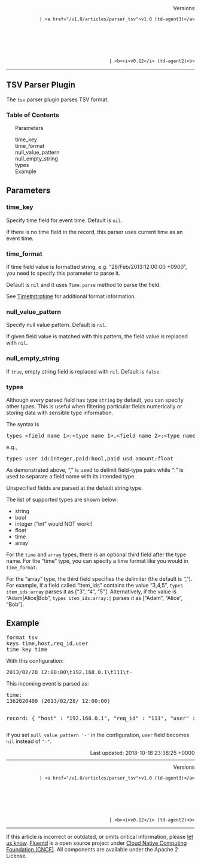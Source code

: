 <article>
<div style="text-align:right">
<div style="text-align:right">
Versions 
  
    
    | <a href="/v1.0/articles/parser_tsv">v1.0 (td-agent3)</a>
    
  

  

  
    
    | <b><i>v0.12</i> (td-agent2)<b>
</b></b>
</div>
</div>
<hr size="1" style="margin-top: 10px; margin-bottom: 10px; color: rgba(0, 0, 0, .15);"/>
<hgroup>
<h1>TSV Parser Plugin</h1>
</hgroup>
<p>The <code>tsv</code> parser plugin parses TSV format.</p>
<a name="parameters"></a>
<section id="table-of-contents"><h3>Table of Contents</h3>
<ul id="toc">
<li class="toc-item"><a href="#parameters">Parameters</a></li>
<ul class="sub-toc">
<li class="sub-toc-item"><a href="#time_key">time_key</a></li>
<li class="sub-toc-item"><a href="#time_format">time_format</a></li>
<li class="sub-toc-item"><a href="#null_value_pattern">null_value_pattern</a></li>
<li class="sub-toc-item"><a href="#null_empty_string">null_empty_string</a></li>
<li class="sub-toc-item"><a href="#types">types</a></li>
</ul>
<li class="toc-item"><a href="#example">Example</a></li>
</ul>
</section>
<h2>Parameters</h2>
<a name="time_key"></a><h3>time_key</h3>
<p>Specify time field for event time. Default is <code>nil</code>.</p>
<p>If there is no time field in the record, this parser uses current time as an event time.</p>
<a name="time_format"></a><h3>time_format</h3>
<p>If time field value is formatted string, e.g. “28/Feb/2013:12:00:00 +0900”, you need to specify this parameter to parse it.</p>
<p>Default is <code>nil</code> and it uses <code>Time.parse</code> method to parse the field.</p>
<p>See <a href="http://ruby-doc.org/stdlib-2.4.1/libdoc/time/rdoc/Time.html#method-c-strptime">Time#strptime</a> for additional format information.</p>
<a name="null_value_pattern"></a><h3>null_value_pattern</h3>
<p>Specify null value pattern. Default is <code>nil</code>.</p>
<p>If given field value is matched with this pattern, the field value is replaced with <code>nil</code>.</p>
<a name="null_empty_string"></a><h3>null_empty_string</h3>
<p>If <code>true</code>, empty string field is replaced with <code>nil</code>. Default is <code>false</code>.</p>
<a name="types"></a><h3>types</h3>
<p>Although every parsed field has type <code>string</code> by default, you can specify other types. This is useful when filtering particular fields numerically or storing data with sensible type information.</p>
<p>The syntax is</p>
<pre class="CodeRay">types &lt;field_name_1&gt;:&lt;type_name_1&gt;,&lt;field_name_2&gt;:&lt;type_name_2&gt;,...
</pre>
<p>e.g.,</p>
<pre class="CodeRay">types user_id:integer,paid:bool,paid_usd_amount:float
</pre>
<p>As demonstrated above, “,” is used to delimit field-type pairs while “:” is used to separate a field name with its intended type.</p>
<p>Unspecified fields are parsed at the default string type.</p>
<p>The list of supported types are shown below:</p>
<ul>
<li>string</li>
<li>bool</li>
<li>integer (“int” would NOT work!)</li>
<li>float</li>
<li>time</li>
<li>array</li>
</ul>
<p>For the <code>time</code> and <code>array</code> types, there is an optional third field after the type name. For the “time” type, you can specify a time format like you would in <code>time_format</code>.</p>
<p>For the “array” type, the third field specifies the delimiter (the default is “,”). For example, if a field called “item_ids” contains the value “3,4,5”, <code>types item_ids:array</code> parses it as [“3”, “4”, “5”]. Alternatively, if the value is “Adam|Alice|Bob”, <code>types item_ids:array:|</code> parses it as [“Adam”, “Alice”, “Bob”].</p>
<a name="example"></a><h2>Example</h2>
<pre class="CodeRay">format tsv
keys time,host,req_id,user
time_key time
</pre>
<p>With this configuration:</p>
<pre class="CodeRay">2013/02/28 12:00:00\t192.168.0.1\t111\t-
</pre>
<p>This incoming event is parsed as:</p>
<pre class="CodeRay">time:
1362020400 (2013/02/28/ 12:00:00)

record:
{
  "host"   : "192.168.0.1",
  "req_id" : "111",
  "user"   : "-"
}
</pre>
<p>If you set <code>null_value_pattern '-'</code> in the configuration, <code>user</code> field becomes <code>nil</code> instead of <code>"-"</code>.</p>
<div style="text-align:right">
  Last updated: 2018-10-18 23:38:25 +0000
  </div>
<hr size="1" style="margin-top: 10px; margin-bottom: 10px; color: rgba(0, 0, 0, .15);"/>
<div style="text-align:right">
Versions 
  
    
    | <a href="/v1.0/articles/parser_tsv">v1.0 (td-agent3)</a>
    
  

  

  
    
    | <b><i>v0.12</i> (td-agent2)<b>
</b></b>
</div>
<hr size="1" style="margin-top: 10px; margin-bottom: 10px; color: rgba(0, 0, 0, .15);"/>
<p>
    If this article is incorrect or outdated, or omits critical information, please <a href="https://github.com/fluent/fluentd-docs/issues?state=open">let us know</a>. <a href="http://www.fluentd.org/">Fluentd</a> is a  open source project under <a href="https://cncf.io/">Cloud Native Computing Foundation (CNCF)</a>. All components are available under the Apache 2 License.
  </p>
</article>